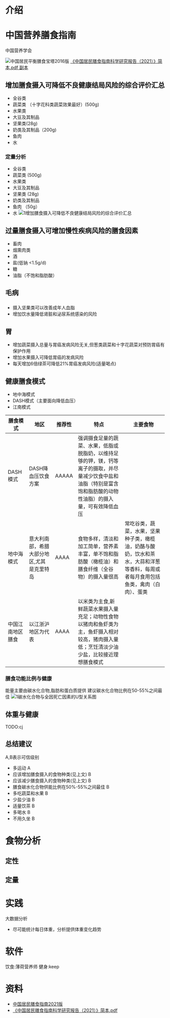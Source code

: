 # 介绍

# 中国营养膳食指南

中国营养学会

![中国居民平衡膳食宝塔2016版](img/1中国居民平衡膳食宝塔2016版.jpg)
[《中国居民膳食指南科学研究报告（2021）》简本.pdf 副本](https://github.com/chujun/gitBackupConfig/blob/master/document/book/%E7%94%9F%E6%B4%BB/1%E4%B8%AD%E5%9B%BD%E5%B1%85%E6%B0%91%20%E8%86%B3%E9%A3%9F%E6%8C%87%E5%8D%97%20%E7%A7%91%E5%AD%A6%E7%A0%94%E7%A9%B6%E6%8A%A5%E5%91%8A2021.pdf)

## 增加膳食摄入可降低不良健康结局风险的综合评价汇总

* 全谷类
* 蔬菜类 （十字花科类蔬菜效果最好）(500g)
* 水果类
* 大豆及其制品
* 坚果类(28g)
* 奶类及其制品（200g)
* 鱼肉
* 水

### 定量分析

* 全谷类
* 蔬菜类 (500g)
* 水果类
* 大豆及其制品
* 坚果类  (28g)
* 奶类及其制品
* 鱼肉 （50g）
* 水
  ![1增加膳食摄入可降低不良健康结局风险的综合评价汇总](img/1增加膳食摄入可降低不良健康结局风险的综合评价汇总.png)

## 过量膳食摄入可增加慢性疾病风险的膳食因素

* 畜肉
* 烟熏肉类
* 酒
* 盐(低钠 <1.5g/d)
* 糖
* 油脂（不饱和脂肪酸）

## 毛病

###  

* 摄入坚果类可以改善成年人血脂
* 增加饮水量降低肾脏和泌尿系统感染的风险

## 胃

* 增加蔬菜摄入总量与胃癌发病风险无关,但葱类蔬菜和十字花蔬菜对预防胃癌有保护作用
* 增加水果摄入可降低胃癌的发病风险
* 每天增加6倍绿茶可降低21%胃癌发病风险(适量喝点)

## 健康膳食模式

* 地中海模式
* DASH模式（主要面向降低血压）
* 江南模式

|膳食模式|地区|推荐性|特点|主要食物|
|---|---|---|---|---|
|DASH模式|DASH降血压饮食方案|AAAAA|强调摄食足量的蔬菜、水果，低脂或脱脂奶，以维持足够的钾，镁，钙等离子的摄取，并尽量减少饮食中盐和油脂（特别是富含饱和脂肪酸的动物性油脂）的摄入量，可有效降低血压||
|地中海模式|意大利南部，希腊大部分地区,尤其是克里特岛|AAAA|食物多样，清淡和加工简单，营养素丰富，单不饱和脂肪酸（橄榄油）和膳食纤维（全谷物）的摄入量很高|常吃谷类，蔬菜，水果，坚果种子类，橄榄油，奶酪与酸奶，饮水和茶水，大蒜和洋葱等香料，每周或者每月食用包括鱼类，禽肉（白肉）、蛋类|
|中国江南地区膳食|以江浙沪地区为代表|AAAA|以米类为主食,新鲜蔬菜水果摄入量充足；动物性食物以猪肉和鱼虾类为主，鱼虾摄入相对较高，猪肉摄入量低；烹饪清淡少油少盐，比较接近理想膳食模式||

### 膳食功能比例与健康

能量主要由碳水化合物,脂肪和蛋白质提供 建议碳水化合物比例在50-55%之间最佳
![1碳水化合物与全因死亡因素的U型关系图](img/1碳水化合物与全因死亡因素的U型关系图.png)

## 体重与健康
TODO:cj 
## 总结建议
A,B表示可信级别
* 多运动 A
* 应该增加膳食摄入的食物种类(见上文) B
* 应该减少膳食摄入的食物种类(见上文) B
* 膳食碳水化合物供能比例在50%-55%之间最佳 B
* 多吃蔬菜和水果 B
* 少盐少油 B
* 适量饮茶 B
* 多喝水 B
* 不用久坐 B


# 食物分析

## 定性

## 定量

# 实践

大数据分析

* 尽可能统计每日体重，分析提供体重变化趋势

# 软件

饮食:薄荷营养师 健身:keep

# 资料

* [中国居民膳食指南2021版](http://dg.cnsoc.org/article/2021b.html)
* [《中国居民膳食指南科学研究报告（2021）》简本.pdf](http://dg.cnsoc.org/upload/affix/20210301174345895.pdf)